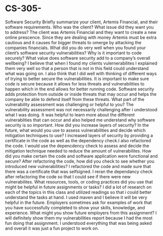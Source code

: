 # CS-305-
Software Security
Briefly summarize your client, Artemis Financial, and their software requirements. Who was the client? What issue did they want you to address? The client was Artemis Financial and they want to create a new online prescence. Since they are dealing with money Artemis must be extra cautious and it causes for bigger threats to omerge by attacking the companies financials.
What did you do very well when you found your client’s software security vulnerabilities? Why is it important to code securely? What value does software security add to a company’s overall wellbeing? I believe that when I found my clients vulernerabilites I explained them very well so that a person that is not in this field could understand what was going on. I also think that I did well with thinking of different ways of trying to better secure the vulnerabilities. It is important to make sure code is secure because it allows for less threats and vulnerabilities to happen which in the end allows for better running code. Software security adds protection from outside or inside threats that may occur and helps the company be able to defend itself from these threats.
What part of the vulnerability assessment was challenging or helpful to you? The vulnerability assessment was not necessarily challenging after i understood what I was doing. It was helpful to learn more about the different vulnerablities that can occur and also helped me understand why software security is so important.
How did you increase layers of security? In the future, what would you use to assess vulnerabilities and decide which mitigation techniques to use? I increased layers of security by providing a certificate in the code as well as the dependency check.I also refactored the code. I would use the depencdency check to assess and decide the mitigation technique needed to reduce the amount of vulnerabilites. 
How did you make certain the code and software application were functional and secure? After refactoring the code, how did you check to see whether you introduced new vulnerabilities? I refactored the code and made sure that there was a certificate that was selfsigned. I reran the dependancy check after refactoring the code so that I could see if there were new vulnerabilites.
What resources, tools, or coding practices did you use that might be helpful in future assignments or tasks? I did a lot of research on each of the topics in this class and utilized readings so that i could better understand the tasks at hand. I used maven and I believe it will be very helpful in the future.
Employers sometimes ask for examples of work that you have successfully completed to show your skills, knowledge, and experience. What might you show future employers from this assignment? I will definitely show them my vulnerabilities report because I had the most fun doing that assignment. I understood everything that was being asked and overall it was just a fun project to work on.
